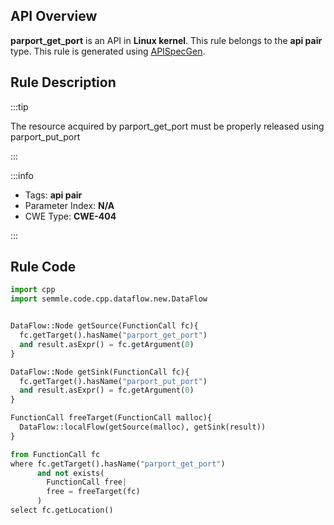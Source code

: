---
---


## API Overview
**parport_get_port** is an API in **Linux kernel**. This rule belongs to the **api pair** type. This rule is generated using [APISpecGen](../../tools/APISpecGen).
## Rule Description

:::tip

The resource acquired by parport_get_port must be properly released using parport_put_port

:::

:::info

- Tags: **api pair**
- Parameter Index: **N/A**
- CWE Type: **CWE-404**

:::

## Rule Code
```python
import cpp
import semmle.code.cpp.dataflow.new.DataFlow


DataFlow::Node getSource(FunctionCall fc){
  fc.getTarget().hasName("parport_get_port")
  and result.asExpr() = fc.getArgument(0)
}

DataFlow::Node getSink(FunctionCall fc){
  fc.getTarget().hasName("parport_put_port")
  and result.asExpr() = fc.getArgument(0)
}

FunctionCall freeTarget(FunctionCall malloc){
  DataFlow::localFlow(getSource(malloc), getSink(result))
}

from FunctionCall fc
where fc.getTarget().hasName("parport_get_port")
      and not exists(
        FunctionCall free| 
        free = freeTarget(fc)
      )
select fc.getLocation()

    
```
